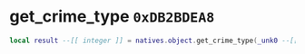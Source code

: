 # get_crime_type `0xDB2BDEA8`

```lua
local result --[[ integer ]] = natives.object.get_crime_type(_unk0 --[[ integer ]])
```